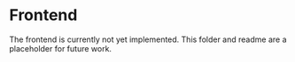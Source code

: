 # Frontend
The frontend is currently not yet implemented. This folder and readme are a placeholder for future work.